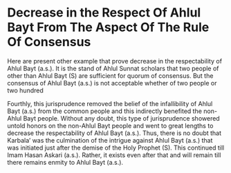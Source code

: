 Decrease in the Respect Of Ahlul Bayt From The Aspect Of The Rule Of Consensus
==============================================================================

Here are present other example that prove decrease in the respectability
of Ahlul Bayt (a.s.). It is the stand of Ahlul Sunnat scholars that two
people of other than Ahlul Bayt (S) are sufficient for quorum of
consensus. But the consensus of Ahlul Bayt (a.s.) is not acceptable
whether of two people or two hundred

Fourthly, this jurisprudence removed the belief of the infallibility of
Ahlul Bayt (a.s.) from the common people and this indirectly benefited
the non-Ahlul Bayt people. Without any doubt, this type of jurisprudence
showered untold honors on the non-Ahlul Bayt people and went to great
lengths to decrease the respectability of Ahlul Bayt (a.s.). Thus, there
is no doubt that Karbala’ was the culmination of the intrigue against
Ahlul Bayt (a.s.) that was initiated just after the demise of the Holy
Prophet (S). This continued till Imam Hasan Askari (a.s.). Rather, it
exists even after that and will remain till there remains enmity to
Ahlul Bayt (a.s.).


